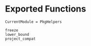 # Exported Functions

```@meta
CurrentModule = PkgHelpers
```

```@docs
freeze
lower_bound
project_compat
```